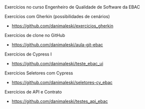 Exercícios no curso Engenheiro de Qualidade de Software da EBAC


Exercícios com Gherkin (possibilidades de cenários)
* https://github.com/danimaleski/exercicios_gherkin

Exercícios de clone no GitHub
* https://github.com/danimaleski/aula-git-ebac

Exercícios de Cypress I
* https://github.com/danimaleski/teste_ebac_ui

Exercícios Seletores com Cypress
* https://github.com/danimaleski/seletores-cy_ebac

Exercícios de API e Contrato
* https://github.com/danimaleski/testes_api_ebac

